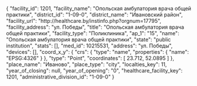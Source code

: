 {
    "facility_id": 1201,
    "facility_name": "Опольская амбулатория врача общей практики",
    "district_id": "1-09-0",
    "district_name": "Ивановский район",
    "facility_url": "http:\/\/healthcare.by\/instinfo.php?orgnum=17795",
    "facility_address": "ул. Победы",
    "title": "Опольская амбулатория врача общей практики",
    "facility_type": "Поликлиника",
    "ap_1": "15",
    "name": "Опольская амбулатория врача общей практики",
    "state": "public institution",
    "stats": [],
    "med_id": 10215531,
    "address": "ул. Победы",
    "devices": [],
    "coord_x_y": {
        "crs": {
            "type": "name",
            "properties": {
                "name": "EPSG:4326"
            }
        },
        "type": "Point",
        "coordinates": [
            23.712,
            52.0895
        ]
    },
    "place_name": "Иваново",
    "place_type": "city",
    "localties_key": 11,
    "year_of_closing": null,
    "year_of_opening": "0",
    "healthcare_facility_key": 1201,
    "administrative_division_id": "1-09-0"
}